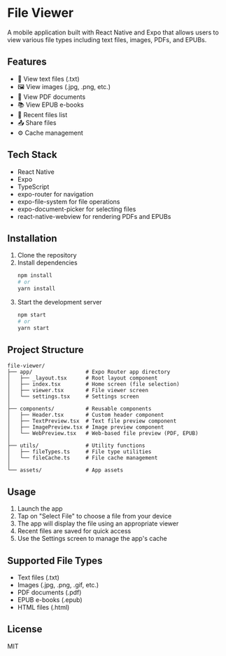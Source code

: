 # File Viewer

A mobile application built with React Native and Expo that allows users to view various file types including text files, images, PDFs, and EPUBs.

## Features

- 📄 View text files (.txt)
- 🖼️ View images (.jpg, .png, etc.)
- 📑 View PDF documents
- 📚 View EPUB e-books
- 🔄 Recent files list
- 📤 Share files
- ⚙️ Cache management

## Tech Stack

- React Native
- Expo
- TypeScript
- expo-router for navigation
- expo-file-system for file operations
- expo-document-picker for selecting files
- react-native-webview for rendering PDFs and EPUBs

## Installation

1. Clone the repository
2. Install dependencies
   ```bash
   npm install
   # or
   yarn install
   ```
3. Start the development server
   ```bash
   npm start
   # or
   yarn start
   ```

## Project Structure

```
file-viewer/
├── app/                 # Expo Router app directory
│   ├── _layout.tsx      # Root layout component
│   ├── index.tsx        # Home screen (file selection)
│   ├── viewer.tsx       # File viewer screen
│   └── settings.tsx     # Settings screen
│
├── components/          # Reusable components
│   ├── Header.tsx       # Custom header component
│   ├── TextPreview.tsx  # Text file preview component
│   ├── ImagePreview.tsx # Image preview component
│   └── WebPreview.tsx   # Web-based file preview (PDF, EPUB)
│
├── utils/               # Utility functions
│   ├── fileTypes.ts     # File type utilities
│   └── fileCache.ts     # File cache management
│
└── assets/              # App assets
```

## Usage

1. Launch the app
2. Tap on "Select File" to choose a file from your device
3. The app will display the file using an appropriate viewer
4. Recent files are saved for quick access
5. Use the Settings screen to manage the app's cache

## Supported File Types

- Text files (.txt)
- Images (.jpg, .png, .gif, etc.)
- PDF documents (.pdf)
- EPUB e-books (.epub)
- HTML files (.html)

## License

MIT
